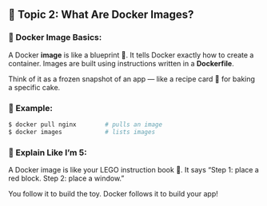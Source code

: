 
## 🧠 Topic 2: What Are Docker Images?

### 📌 Docker Image Basics:
A Docker **image** is like a blueprint 📘. It tells Docker exactly how to create a container. Images are built using instructions written in a **Dockerfile**.

Think of it as a frozen snapshot of an app — like a recipe card 🍳 for baking a specific cake.

### 🧪 Example:
```bash
$ docker pull nginx        # pulls an image
$ docker images            # lists images
```


### 🍼 Explain Like I’m 5:
A Docker image is like your LEGO instruction book 📖. It says “Step 1: place a red block. Step 2: place a window.”

You follow it to build the toy. Docker follows it to build your app!
